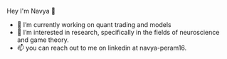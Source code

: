  Hey I'm Navya 👋

- 🔭 I’m currently working on quant trading and models
- 🌱 I’m interested in research, specifically in the fields of neuroscience and game theory.
- 📫 you can reach out to me on linkedin at navya-peram16.
<!-- 👯 I’m looking to collaborate on ...
//- 🤔 I’m looking for help with ...
//- 💬 Ask me about ...-->

<!--//- 😄 Pronouns: ...
//- ⚡ Fun fact: ...-->

